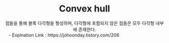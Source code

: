 <div align="center"><h1> Convex hull </h1></div>

<div align="center">점들을 통해 볼록 다각형을 형성하며, 다각형에 포함되지 않은 점들은 모두 다각형 내부에 존재한다.</div>  


<img src="https://img1.daumcdn.net/thumb/R1280x0/?scode=mtistory2&fname=https%3A%2F%2Fblog.kakaocdn.net%2Fdn%2FdBrmDU%2Fbtrxj8FrYnP%2F6AiaWwKAsJFBYYVIgIBqn1%2Fimg.png" width="10" height="10">  
- Explnation Link : https://johoonday.tistory.com/206
